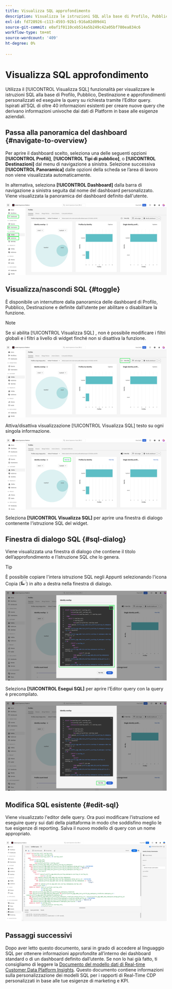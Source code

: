 ```yaml
---
title: Visualizza SQL approfondimento
description: Visualizza le istruzioni SQL alla base di Profilo, Pubblico, Destinazione e approfondimenti personalizzati ed esegui la query su richiesta tramite l’Editor query.
exl-id: fd728926-c113-4593-92b1-916a02d09d41
source-git-commit: e0af1f0110ceb514a5b249c42a05bf780ea834c6
workflow-type: tm+mt
source-wordcount: '409'
ht-degree: 0%

---
```


# Visualizza SQL approfondimento

Utilizza il [!UICONTROL Visualizza SQL] funzionalità per visualizzare le istruzioni SQL alla base di Profilo, Pubblico, Destinazione e approfondimenti personalizzati ed eseguire la query su richiesta tramite l’Editor query. Ispirati all’SQL di oltre 40 informazioni esistenti per creare nuove query che derivano informazioni univoche dai dati di Platform in base alle esigenze aziendali.

## Passa alla panoramica del dashboard {#navigate-to-overview}

Per aprire il dashboard scelto, seleziona una delle seguenti opzioni **[!UICONTROL Profili]**, **[!UICONTROL Tipi di pubblico]**, o **[!UICONTROL Destinazioni]** dal menu di navigazione a sinistra. Selezione successiva **[!UICONTROL Panoramica]** dalle opzioni della scheda se l’area di lavoro non viene visualizzata automaticamente.

In alternativa, seleziona **[!UICONTROL Dashboard]** dalla barra di navigazione a sinistra seguita dal nome del dashboard personalizzato. Viene visualizzata la panoramica del dashboard definito dall&#39;utente.

![L’interfaccia utente di Experienci Platform con [!UICONTROL Profili], [!UICONTROL Tipi di pubblico], [!UICONTROL Destinazioni], e [!UICONTROL Dashboard] evidenziato.](./images/view-sql/dashboard-navigation.png)

## Visualizza/nascondi SQL {#toggle}

È disponibile un interruttore dalla panoramica delle dashboard di Profilo, Pubblico, Destinazione e definite dall’utente per abilitare o disabilitare la funzione.

>[!NOTE]
>
>Se si abilita [!UICONTROL Visualizza SQL] , non è possibile modificare i filtri globali e i filtri a livello di widget finché non si disattiva la funzione.

![Il [!UICONTROL Visualizza SQL] evidenziata.](./images/view-sql/view-sql-toggle.png)

Attiva/disattiva visualizzazione [!UICONTROL Visualizza SQL] testo su ogni singola informazione.

![Approfondimenti su [!UICONTROL Visualizza SQL] evidenziato.](./images/view-sql/insight-view-sql.png)

Seleziona **[!UICONTROL Visualizza SQL]** per aprire una finestra di dialogo contenente l&#39;istruzione SQL del widget.

## Finestra di dialogo SQL {#sql-dialog}

Viene visualizzata una finestra di dialogo che contiene il titolo dell’approfondimento e l’istruzione SQL che lo genera.

>[!TIP]
>
>È possibile copiare l&#39;intera istruzione SQL negli Appunti selezionando l&#39;icona Copia (![Icona Copia.](./images/view-sql/copy-icon.png)) in alto a destra nella finestra di dialogo.

![Viene evidenziata una finestra di dialogo di approfondimento con l&#39;istruzione SQL.](./images/view-sql/sql-dialog.png)

Seleziona **[!UICONTROL Esegui SQL]** per aprire l’Editor query con la query è precompilato.

![Una finestra di dialogo di approfondimento con [!UICONTROL Esegui SQL] evidenziato.](./images/view-sql/run-sql.png)

## Modifica SQL esistente {#edit-sql}

Viene visualizzato l&#39;editor delle query. Ora puoi modificare l’istruzione ed eseguire query sui dati della piattaforma in modo che soddisfino meglio le tue esigenze di reporting. Salva il nuovo modello di query con un nome appropriato.

![L’editor delle query con l’istruzione SQL di approfondimento precompilata.](./images/view-sql/edit-sql.png)

## Passaggi successivi

Dopo aver letto questo documento, sarai in grado di accedere al linguaggio SQL per ottenere informazioni approfondite all’interno dei dashboard standard o di un dashboard definito dall’utente. Se non lo hai già fatto, ti consigliamo di leggere la [Documento del modello dati di Real-time Customer Data Platform Insights](./data-models/cdp-insights-data-model-b2c.md). Questo documento contiene informazioni sulla personalizzazione dei modelli SQL per i rapporti di Real-Time CDP personalizzati in base alle tue esigenze di marketing e KPI.
